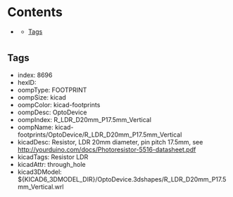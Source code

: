 



Contents
========

* [](#)
	* [Tags](#tags)

# 

## Tags

- index: 8696
- hexID: 
- oompType: FOOTPRINT
- oompSize: kicad
- oompColor: kicad-footprints
- oompDesc: OptoDevice
- oompIndex: R_LDR_D20mm_P17.5mm_Vertical
- oompName: kicad-footprints/OptoDevice/R_LDR_D20mm_P17.5mm_Vertical
- kicadDesc: Resistor, LDR 20mm diameter, pin pitch 17.5mm, see http://yourduino.com/docs/Photoresistor-5516-datasheet.pdf
- kicadTags: Resistor LDR
- kicadAttr: through_hole
- kicad3DModel: ${KICAD6_3DMODEL_DIR}/OptoDevice.3dshapes/R_LDR_D20mm_P17.5mm_Vertical.wrl

